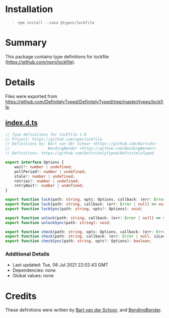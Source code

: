 # Installation
> `npm install --save @types/lockfile`

# Summary
This package contains type definitions for lockfile (https://github.com/npm/lockfile).

# Details
Files were exported from https://github.com/DefinitelyTyped/DefinitelyTyped/tree/master/types/lockfile.
## [index.d.ts](https://github.com/DefinitelyTyped/DefinitelyTyped/tree/master/types/lockfile/index.d.ts)
````ts
// Type definitions for lockfile 1.0
// Project: https://github.com/npm/lockfile
// Definitions by: Bart van der Schoor <https://github.com/Bartvds>
//                 BendingBender <https://github.com/BendingBender>
// Definitions: https://github.com/DefinitelyTyped/DefinitelyTyped

export interface Options {
    wait?: number | undefined;
    pollPeriod?: number | undefined;
    stale?: number | undefined;
    retries?: number | undefined;
    retryWait?: number | undefined;
}

export function lock(path: string, opts: Options, callback: (err: Error | null) => void): void;
export function lock(path: string, callback: (err: Error | null) => void): void;
export function lockSync(path: string, opts?: Options): void;

export function unlock(path: string, callback: (err: Error | null) => void): void;
export function unlockSync(path: string): void;

export function check(path: string, opts: Options, callback: (err: Error | null, isLocked: boolean) => void): void;
export function check(path: string, callback: (err: Error | null, isLocked: boolean) => void): void;
export function checkSync(path: string, opts?: Options): boolean;

````

### Additional Details
 * Last updated: Tue, 06 Jul 2021 22:02:43 GMT
 * Dependencies: none
 * Global values: none

# Credits
These definitions were written by [Bart van der Schoor](https://github.com/Bartvds), and [BendingBender](https://github.com/BendingBender).
